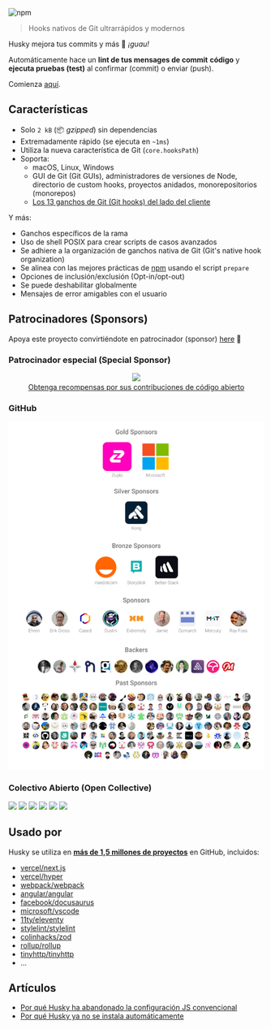 ![npm](https://img.shields.io/npm/dm/husky)

> Hooks nativos de Git ultrarrápidos y modernos

Husky mejora tus commits y más 🐶 _¡guau!_

Automáticamente hace un **lint de tus mensages de commit** **código** y **ejecuta pruebas (test)** al confirmar (commit) o enviar (push).

Comienza [aquí](/get-started.md).

## Características

- Solo `2 kB` (📦 _gzipped_) sin dependencias
- Extremadamente rápido (se ejecuta en `~1ms`)
- Utiliza la nueva característica de Git (`core.hooksPath`)
- Soporta:
  - macOS, Linux, Windows
  - GUI de Git (Git GUIs), administradores de versiones de Node, directorio de custom hooks, proyectos anidados, monorepositorios (monorepos)
  - [Los 13 ganchos de Git (Git hooks) del lado del cliente](https://git-scm.com/docs/githooks)

Y más:

- Ganchos específicos de la rama
- Uso de shell POSIX para crear scripts de casos avanzados
- Se adhiere a la organización de ganchos nativa de Git (Git's native hook organization)
- Se alinea con las mejores prácticas de [npm](https://docs.npmjs.com/cli/v10/using-npm/scripts#best-practices) usando el script `prepare`
- Opciones de inclusión/exclusión (Opt-in/opt-out)
- Se puede deshabilitar globalmente
- Mensajes de error amigables con el usuario

## Patrocinadores (Sponsors)

Apoya este proyecto convirtiéndote en patrocinador (sponsor) [here](https://github.com/sponsors/typicode) 💖

### Patrocinador especial (Special Sponsor)

<p align="center">
  <a href="https://app.tea.xyz/sign-up?r=8L2HWfJB6hs">
    <img src="https://github.com/typicode/husky/assets/5502029/1b95c571-0157-48bc-a147-0d8d2fbc1d8a" /><br/>
    Obtenga recompensas por sus contribuciones de código abierto
  </a>
</p>

### GitHub

<p align="center">
  <a href="../sponsorkit/sponsors.svg">
    <img src='../sponsorkit/sponsors.svg'/>
  </a>
</p>

### Colectivo Abierto (Open Collective)

<a href="https://opencollective.com/husky/tiers/company/0/website"><img src="https://opencollective.com/husky/tiers/company/0/avatar.svg?avatarHeight=120"></a>
<a href="https://opencollective.com/husky/tiers/company/1/website"><img src="https://opencollective.com/husky/tiers/company/1/avatar.svg?avatarHeight=120"></a>
<a href="https://opencollective.com/husky/tiers/company/2/website"><img src="https://opencollective.com/husky/tiers/company/2/avatar.svg?avatarHeight=120"></a>
<a href="https://opencollective.com/husky/tiers/company/3/website"><img src="https://opencollective.com/husky/tiers/company/3/avatar.svg?avatarHeight=120"></a>
<a href="https://opencollective.com/husky/tiers/company/4/website"><img src="https://opencollective.com/husky/tiers/company/4/avatar.svg?avatarHeight=120"></a>
<a href="https://opencollective.com/husky/tiers/company/5/website"><img src="https://opencollective.com/husky/tiers/company/5/avatar.svg?avatarHeight=120"></a>

## Usado por

Husky se utiliza en [**más de 1,5 millones de proyectos**](https://github.com/typicode/husky/network/dependents?package_id=UGFja2FnZS0xODQzNTgwNg%3D%3D) en GitHub, incluidos:

- [vercel/next.js](https://github.com/vercel/next.js)
- [vercel/hyper](https://github.com/vercel/hyper)
- [webpack/webpack](https://github.com/webpack/webpack)
- [angular/angular](https://github.com/angular/angular)
- [facebook/docusaurus](https://github.com/facebook/docusaurus)
- [microsoft/vscode](https://github.com/microsoft/vscode)
- [11ty/eleventy](https://github.com/11ty/eleventy)
- [stylelint/stylelint](https://github.com/stylelint/stylelint)
- [colinhacks/zod](https://github.com/colinhacks/zod)
- [rollup/rollup](https://github.com/rollup/rollup)
- [tinyhttp/tinyhttp](https://github.com/tinyhttp/tinyhttp)
- ...

## Artículos

- [Por qué Husky ha abandonado la configuración JS convencional](https://blog.typicode.com/posts/husky-git-hooks-javascript-config/)
- [Por qué Husky ya no se instala automáticamente](https://blog.typicode.com/posts/husky-git-hooks-autoinstall/)
